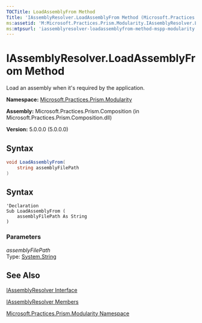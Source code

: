 ```yaml
---
TOCTitle: LoadAssemblyFrom Method
Title: 'IAssemblyResolver.LoadAssemblyFrom Method (Microsoft.Practices.Prism.Modularity)'
ms:assetid: 'M:Microsoft.Practices.Prism.Modularity.IAssemblyResolver.LoadAssemblyFrom(System.String)'
ms:mtpsurl: 'iassemblyresolver-loadassemblyfrom-method-mspp-modularity.md'
---
```


# IAssemblyResolver.LoadAssemblyFrom Method 

 Load an assembly when it's required by the application. 

**Namespace:** [Microsoft.Practices.Prism.Modularity](/patterns-practices/reference/mspp-modularity-namespace)

**Assembly:** Microsoft.Practices.Prism.Composition (in Microsoft.Practices.Prism.Composition.dll)

**Version:** 5.0.0.0 (5.0.0.0)

## Syntax

```C#
void LoadAssemblyFrom(
	string assemblyFilePath
)
```

## Syntax

```VB
'Declaration
Sub LoadAssemblyFrom ( 
	assemblyFilePath As String
)
```
### Parameters

*assemblyFilePath*  
Type: [System.String](http://msdn.microsoft.com/en-us/library/s1wwdcbf)

## See Also

[IAssemblyResolver Interface](/patterns-practices/reference/iassemblyresolver-interface-mspp-modularity)

[IAssemblyResolver Members](/patterns-practices/reference/iassemblyresolver-members-mspp-modularity)

[Microsoft.Practices.Prism.Modularity Namespace](/patterns-practices/reference/mspp-modularity-namespace)

